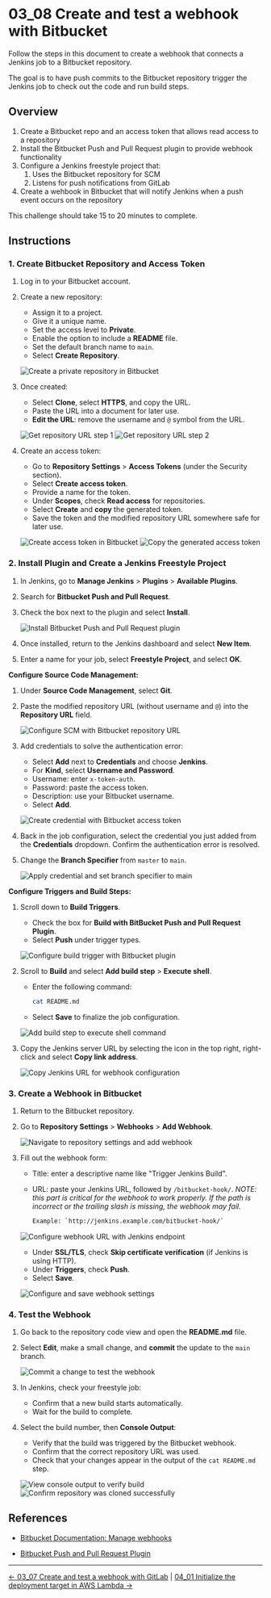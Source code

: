 # 03_08 Create and test a webhook with Bitbucket

Follow the steps in this document to create a webhook that connects a Jenkins job to a Bitbucket repository.

The goal is to have push commits to the Bitbucket repository trigger the Jenkins job to check out the code and run build steps.

## Overview

1. Create a Bitbucket repo and an access token that allows read access to a repository
1. Install the Bitbucket Push and Pull Request plugin to provide webhook functionality
1. Configure a Jenkins freestyle project that:
   1. Uses the Bitbucket repository for SCM
   1. Listens for push notifications from GitLab
1. Create a wehbook in Bitbucket that will notify Jenkins when a push event occurs on the repository

This challenge should take 15 to 20 minutes to complete.

## Instructions

### 1. Create Bitbucket Repository and Access Token

1. Log in to your Bitbucket account.
1. Create a new repository:

   - Assign it to a project.
   - Give it a unique name.
   - Set the access level to **Private**.
   - Enable the option to include a **README** file.
   - Set the default branch name to `main`.
   - Select **Create Repository**.

   ![Create a private repository in Bitbucket](images/03_08-00-b-create-private-repository.png)

1. Once created:

   - Select **Clone**, select **HTTPS**, and copy the URL.
   - Paste the URL into a document for later use.
   - **Edit the URL**: remove the username and `@` symbol from the URL.

   ![Get repository URL step 1](images/03_08-01-b-get-repo-url-step-1.png)
   ![Get repository URL step 2](images/03_08-02-b-get-repo-url-step-2.png)

1. Create an access token:

   - Go to **Repository Settings** > **Access Tokens** (under the Security section).
   - Select **Create access token**.
   - Provide a name for the token.
   - Under **Scopes**, check **Read access** for repositories.
   - Select **Create** and **copy** the generated token.
   - Save the token and the modified repository URL somewhere safe for later use.

   ![Create access token in Bitbucket](images/03_08-03-b-create-access-token.png)
   ![Copy the generated access token](images/03_08-04-b-copy-access-token.png)

### 2. Install Plugin and Create a Jenkins Freestyle Project

1. In Jenkins, go to **Manage Jenkins** > **Plugins** > **Available Plugins**.
1. Search for **Bitbucket Push and Pull Request**.
1. Check the box next to the plugin and select **Install**.

   ![Install Bitbucket Push and Pull Request plugin](images/03_08-05-j-install-push-and-pull-request-plugin.png)

1. Once installed, return to the Jenkins dashboard and select **New Item**.
1. Enter a name for your job, select **Freestyle Project**, and select **OK**.

**Configure Source Code Management:**

1. Under **Source Code Management**, select **Git**.
1. Paste the modified repository URL (without username and `@`) into the **Repository URL** field.

   ![Configure SCM with Bitbucket repository URL](images/03_08-06-j-configure-scm-with-bitbucket-repo-url.png)

1. Add credentials to solve the authentication error:

   - Select **Add** next to **Credentials** and choose **Jenkins**.
   - For **Kind**, select **Username and Password**.
   - Username: enter `x-token-auth`.
   - Password: paste the access token.
   - Description: use your Bitbucket username.
   - Select **Add**.

    ![Create credential with Bitbucket access token](images/03_08-07-j-create-credential-with-bitbucket-access-token.png)

1. Back in the job configuration, select the credential you just added from the **Credentials** dropdown.  Confirm the authentication error is resolved.
1. Change the **Branch Specifier** from `master` to `main`.

    ![Apply credential and set branch specifier to main](images/03_08-08-j-apply-credential-set-branch-specifier-to-main.png)

**Configure Triggers and Build Steps:**

1. Scroll down to **Build Triggers**.

    - Check the box for **Build with BitBucket Push and Pull Request Plugin**.
    - Select **Push** under trigger types.

    ![Configure build trigger with Bitbucket plugin](images/03_08-09-j-trigger-build-with-bitbucket-plugin.png)

1. Scroll to **Build** and select **Add build step** > **Execute shell**.

    - Enter the following command:

        ```bash
        cat README.md
        ```

    - Select **Save** to finalize the job configuration.

    ![Add build step to execute shell command](images/03_08-10-j-add-build-step.png)

1. Copy the Jenkins server URL by selecting the icon in the top right, right-click and select **Copy link address**.

   ![Copy Jenkins URL for webhook configuration](images/03_08-11-j-copy-jenkins-url.png)

### 3. Create a Webhook in Bitbucket

1. Return to the Bitbucket repository.
1. Go to **Repository Settings** > **Webhooks** > **Add Webhook**.

   ![Navigate to repository settings and add webhook](images/03_08-12-b-repo-settings-webhooks-add-webhook.png)

1. Fill out the webhook form:

   - Title: enter a descriptive name like "Trigger Jenkins Build".
   - URL: paste your Jenkins URL, followed by `/bitbucket-hook/`. _*NOTE: this part is critical for the webhook to work properly.  If the path is incorrect or the trailing slash is missing, the webhook may fail.*_

        ```bash
        Example: `http://jenkins.example.com/bitbucket-hook/`
        ```

   ![Configure webhook URL with Jenkins endpoint](images/03_08-13-b-configure-webhook-url.png)

   - Under **SSL/TLS**, check **Skip certificate verification** (if Jenkins is using HTTP).
   - Under **Triggers**, check **Push**.
   - Select **Save**.

   ![Configure and save webhook settings](images/03_08-14-b-configure-save-webhook.png)

### 4. Test the Webhook

1. Go back to the repository code view and open the **README.md** file.
1. Select **Edit**, make a small change, and **commit** the update to the `main` branch.

   ![Commit a change to test the webhook](images/03_08-15-b-commit-change.png)

1. In Jenkins, check your freestyle job:

   - Confirm that a new build starts automatically.
   - Wait for the build to complete.

1. Select the build number, then **Console Output**:

   - Verify that the build was triggered by the Bitbucket webhook.
   - Confirm that the correct repository URL was used.
   - Check that your changes appear in the output of the `cat README.md` step.

   ![View console output to verify build](images/03_08-16-j-view-console-output.png)
   ![Confirm repository was cloned successfully](images/03_08-17-j-confirm-repo-clone.png)

## References

- [Bitbucket Documentation: Manage webhooks](https://support.atlassian.com/bitbucket-cloud/docs/manage-webhooks/)

- [Bitbucket Push and Pull Request Plugin](https://plugins.jenkins.io/bitbucket-push-and-pull-request/)

<!-- FooterStart -->
---
[← 03_07 Create and test a webhook with GitLab](../03_07_create_a_webhook_with_gitlab/README.md) | [04_01 Initialize the deployment target in AWS Lambda →](../../ch4_deploy_code_to_aws_lambda/04_01_initialize_the_deployment_target_in_AWS_Lambda/README.md)
<!-- FooterEnd -->
